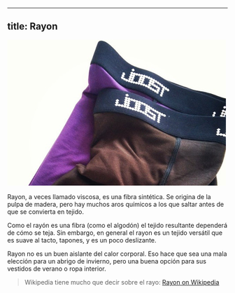 ***

## title: Rayon

![Uso rayón para mi ropa interior](rayon.jpg)

Rayon, a veces llamado viscosa, es una fibra sintética. Se origina de la pulpa de madera, pero hay muchos aros químicos a los que saltar antes de que se convierta en tejido.

Como el rayón es una fibra (como el algodón) el tejido resultante dependerá de cómo se teja. Sin embargo, en general el rayon es un tejido versátil que es suave al tacto, tapones, y es un poco deslizante.

Rayon no es un buen aislante del calor corporal. Eso hace que sea una mala elección para un abrigo de invierno, pero una buena opción para sus vestidos de verano o ropa interior.

> Wikipedia tiene mucho que decir sobre el rayo: [Rayon on Wikipedia](http://en.wikipedia.org/wiki/Rayon)
